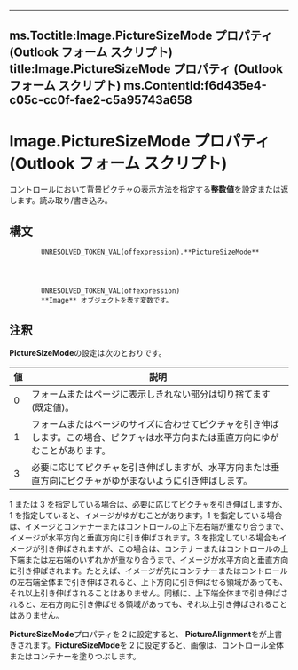 

---
ms.Toctitle:Image.PictureSizeMode プロパティ (Outlook フォーム スクリプト)
title:Image.PictureSizeMode プロパティ (Outlook フォーム スクリプト)
ms.ContentId:f6d435e4-c05c-cc0f-fae2-c5a95743a658
---
# Image.PictureSizeMode プロパティ (Outlook フォーム スクリプト)




コントロールにおいて背景ピクチャの表示方法を指定する**整数値**を設定または返します。読み取り/書き込み。

## 構文

            UNRESOLVED_TOKEN_VAL(offexpression).**PictureSizeMode**




            UNRESOLVED_TOKEN_VAL(offexpression)
            **Image** オブジェクトを表す変数です。



## 注釈
**PictureSizeMode**の設定は次のとおりです。

|**値**|**説明**|
|---|---|
|0|フォームまたはページに表示しきれない部分は切り捨てます (既定値)。|
|1|フォームまたはページのサイズに合わせてピクチャを引き伸ばします。この場合、ピクチャは水平方向または垂直方向にゆがむことがあります。|
|3|必要に応じてピクチャを引き伸ばしますが、水平方向または垂直方向にピクチャがゆがまないように引き伸ばします。|



1 または 3 を指定している場合は、必要に応じてピクチャを引き伸ばしますが、1 を指定していると、イメージがゆがむことがあります。1 を指定している場合は、イメージとコンテナーまたはコントロールの上下左右端が重なり合うまで、イメージが水平方向と垂直方向に引き伸ばされます。3 を指定している場合もイメージが引き伸ばされますが、この場合は、コンテナーまたはコントロールの上下端または左右端のいずれかが重なり合うまで、イメージが水平方向と垂直方向に引き伸ばされます。たとえば、イメージが先にコンテナーまたはコントロールの左右端全体まで引き伸ばされると、上下方向に引き伸ばせる領域があっても、それ以上引き伸ばされることはありません。同様に、上下端全体まで引き伸ばされると、左右方向に引き伸ばせる領域があっても、それ以上引き伸ばされることはありません。



**PictureSizeMode**プロパティを 2 に設定すると、 **PictureAlignment**をが上書きされます。**PictureSizeMode**を 2 に設定すると、画像は、コントロール全体またはコンテナーを塗りつぶします。




